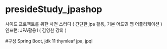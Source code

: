 # presideStudy_jpashop
사이드 프로젝트를 위한 사전 스터디 ( 간단한 jpa 활용, 기본 어드민 웹 어플리케이션 )
인프런: JPA활용1 ( 김영한 강의 )

#구성
Spring Boot, jdk 11
thymleaf
jpa, jpql
